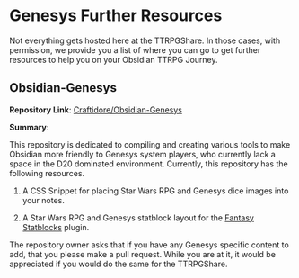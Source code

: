 # Genesys Further Resources

Not everything gets hosted here at the TTRPGShare. In those cases, with permission, we provide you a list of where you can go to get further resources to help you on your Obsidian TTRPG Journey. 


## Obsidian-Genesys

**Repository Link**: [Craftidore/Obsidian-Genesys](https://github.com/Craftidore/Obsidian-Genesys)

**Summary**: 

This repository is dedicated to compiling and creating various tools to make Obsidian more friendly to Genesys system players, who currently lack a space in the D20 dominated environment. Currently, this repository has the following resources.

1. A CSS Snippet for placing Star Wars RPG and Genesys dice images into your notes.

2. A Star Wars RPG and Genesys statblock layout for the [Fantasy Statblocks](https://github.com/valentine195/obsidian-5e-statblocks) plugin.

The repository owner asks that if you have any Genesys specific content to add, that you please make a pull request. While you are at it, it would be appreciated if you would do the same for the TTRPGShare.
